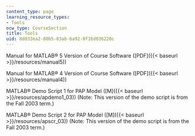 ```yaml
---
content_type: page
learning_resource_types:
- Tools
ocw_type: CourseSection
title: Tools
uid: 8d033ea2-80b5-83ab-6a92-0f16d036220c
---
```


Manual for MATLAB® 5 Version of Course Software ([PDF]({{< baseurl >}}/resources/manual5))

Manual for MATLAB® 4 Version of Course Software ([PDF]({{< baseurl >}}/resources/manual4))

MATLAB® Demo Script 1 for PAP Model ([M]({{< baseurl >}}/resources/apdemo1_03)) (Note: This version of the demo script is from the Fall 2003 term.)

MATLAB® Demo Script 2 for PAP Model ([M]({{< baseurl >}}/resources/apscr_03)) (Note: This version of the demo script is from the Fall 2003 term.)